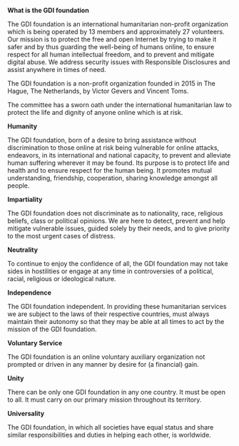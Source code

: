 **What is the GDI foundation**

The GDI foundation is an international humanitarian non-profit organization which is being operated by 13 members and approximately 27 volunteers. Our mission is to protect the free and open Internet by trying to make it safer and by thus guarding the well-being of humans online, to ensure respect for all human intellectual freedom, and to prevent and mitigate digital abuse. We address security issues with Responsible Disclosures and assist anywhere in times of need.

The GDI foundation is a non-profit organization founded in 2015 in The Hague, The Netherlands, by Victor Gevers and Vincent Toms.

The committee has a sworn oath under the international humanitarian law to protect the life and dignity of anyone online which is at risk.

**Humanity**

The GDI foundation, born of a desire to bring assistance without discrimination to those online at risk being vulnerable for online attacks, endeavors, in its international and national capacity, to prevent and alleviate human suffering wherever it may be found. Its purpose is to protect life and health and to ensure respect for the human being. It promotes mutual understanding, friendship, cooperation, sharing knowledge amongst all people.

**Impartiality**

The GDI foundation does not discriminate as to nationality, race, religious beliefs, class or political opinions.  We are here to detect, prevent and help mitigate vulnerable issues,  guided solely by their needs, and to give priority to the most urgent cases of distress.

**Neutrality**

To continue to enjoy the confidence of all, the GDI foundation may not take sides in hostilities or engage at any time in controversies of a political, racial, religious or ideological nature.

**Independence**

The GDI foundation independent. In providing these humanitarian services we are subject to the laws of their respective countries, must always maintain their autonomy so that they may be able at all times to act by the mission of the GDI foundation.

**Voluntary Service**

The GDI foundation is an online voluntary auxiliary organization not prompted or driven in any manner by desire for (a financial) gain.

**Unity**

There can be only one GDI foundation in any one country. It must be open to all. It must carry on our primary mission throughout its territory.

**Universality**

The GDI foundation, in which all societies have equal status and share similar responsibilities and duties in helping each other, is worldwide.
